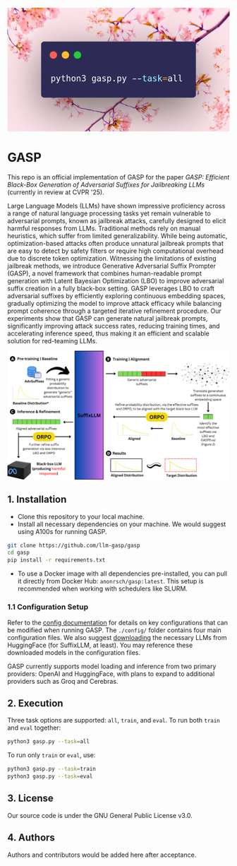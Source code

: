 ![code](./assets/code.png)

# GASP

This repo is an official implementation of GASP for the paper *GASP: Efficient Black-Box Generation of Adversarial Suffixes
for Jailbreaking LLMs* (currently in review at CVPR '25).

Large Language Models (LLMs) have shown impressive proficiency across a range of natural language processing tasks yet remain vulnerable to adversarial prompts, known as jailbreak attacks, carefully designed to elicit harmful responses from LLMs. 
Traditional methods rely on manual heuristics, which suffer from limited generalizability. While being automatic, optimization-based attacks often produce unnatural jailbreak prompts that are easy to detect by safety filters or require high computational overhead due to discrete token optimization. Witnessing the limitations of existing jailbreak methods, we introduce Generative Adversarial Suffix Prompter (GASP), a novel framework that combines human-readable prompt generation with Latent Bayesian Optimization (LBO) to improve adversarial suffix creation in a fully black-box setting. GASP leverages LBO to craft adversarial suffixes by efficiently exploring continuous embedding spaces, gradually optimizing the model to improve attack efficacy while balancing prompt coherence through a targeted iterative refinement procedure. Our experiments show that GASP can generate natural jailbreak prompts, significantly improving attack success rates, reducing training times, and accelerating inference speed, thus making it an efficient and scalable solution for red-teaming LLMs.

![GASP](./assets/gasp.svg)

## 1. Installation
- Clone this repository to your local machine.
- Install all necessary dependencies on your machine. We would suggest using A100s for running GASP.

```bash
git clone https://github.com/llm-gasp/gasp
cd gasp
pip install -r requirements.txt
```

- To use a Docker image with all dependencies pre-installed, you can pull it directly from Docker Hub: `anonrsch/gasp:latest`. This setup is recommended when working with schedulers like SLURM.

### 1.1 Configuration Setup
Refer to the [config documentation](./config/README.md) for details on key configurations that can be modified when running GASP. The `./config/` folder contains four main configuration files. We also suggest [downloading](https://huggingface.co/docs/hub/en/models-downloading) the necessary LLMs from HuggingFace (for SuffixLLM, at least). You may reference these downloaded models in the configuration files.

GASP currently supports model loading and inference from two primary providers: OpenAI and HuggingFace, with plans to expand to additional providers such as Groq and Cerebras.

## 2. Execution
Three task options are supported: `all`, `train`, and `eval`. To run both `train` and `eval` together:

```bash
python3 gasp.py --task=all
```

To run only `train` or `eval`, use:

```bash
python3 gasp.py --task=train
python3 gasp.py --task=eval
```

## 3. License
Our source code is under the GNU General Public License v3.0.

## 4. Authors
Authors and contributors would be added here after acceptance.



